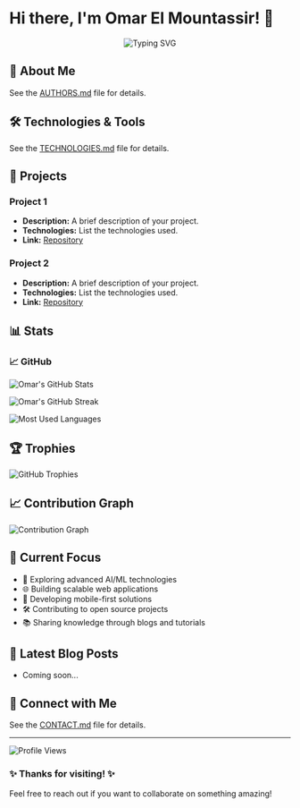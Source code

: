 # Hi there, I'm Omar El Mountassir! 👋

<div align="center">
  <img src="https://readme-typing-svg.herokuapp.com?font=Fira+Code&pause=1000&width=435&lines=Welcome+to+my+GitHub+profile!%3BPassionate+Developer%3BAlways+learning+new+technologies" alt="Typing SVG" />
</div>

## 🚀 About Me

See the [AUTHORS.md](AUTHORS.md) file for details.

## 🛠️ Technologies & Tools

See the [TECHNOLOGIES.md](TECHNOLOGIES.md) file for details.

## 🚀 Projects

### Project 1

- **Description:** A brief description of your project.
- **Technologies:** List the technologies used.
- **Link:** [Repository](https://github.com/your-username/your-repo)

### Project 2

- **Description:** A brief description of your project.
- **Technologies:** List the technologies used.
- **Link:** [Repository](https://github.com/your-username/your-repo)

## 📊 Stats

### 📈 GitHub

![Omar's GitHub Stats](https://github-readme-stats.vercel.app/api?username=omar-el-mountassir&show_icons=true&theme=radical&hide_border=true)

![Omar's GitHub Streak](https://github-readme-streak-stats.herokuapp.com/?user=omar-el-mountassir&theme=radical&hide_border=true)

![Most Used Languages](https://github-readme-stats.vercel.app/api/top-langs/?username=omar-el-mountassir&layout=compact&theme=radical&hide_border=true)

## 🏆 Trophies

![GitHub Trophies](https://github-profile-trophy.vercel.app/?username=omar-el-mountassir&theme=radical&no-frame=true&no-bg=false&margin-w=4)

## 📈 Contribution Graph

![Contribution Graph](https://github-readme-activity-graph.vercel.app/graph?username=omar-el-mountassir&theme=radical&bg_color=0d1117&color=fff&line=e05397&point=fff&area=true&hide_border=true)

## 🎯 Current Focus

- 🔬 Exploring advanced AI/ML technologies
- 🌐 Building scalable web applications
- 📱 Developing mobile-first solutions
- 🛠️ Contributing to open source projects
- 📚 Sharing knowledge through blogs and tutorials

## 📝 Latest Blog Posts

<!-- BLOG-POST-LIST:START -->
<!-- This section can be automatically updated with GitHub Actions -->

- Coming soon...
<!-- BLOG-POST-LIST:END -->

## 🤝 Connect with Me

See the [CONTACT.md](CONTACT.md) file for details.

---

![Profile Views](https://komarev.com/ghpvc/?username=omar-el-mountassir&style=flat-square&color=blue)

### ✨ Thanks for visiting! ✨

Feel free to reach out if you want to collaborate on something amazing!
